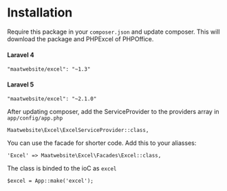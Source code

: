 # Installation

Require this package in your `composer.json` and update composer. This will download the package and PHPExcel of PHPOffice.

#### Laravel 4

    "maatwebsite/excel": "~1.3"
    
#### Laravel 5

    "maatwebsite/excel": "~2.1.0"

After updating composer, add the ServiceProvider to the providers array in `app/config/app.php`

    Maatwebsite\Excel\ExcelServiceProvider::class,

You can use the facade for shorter code. Add this to your aliasses:

    'Excel' => Maatwebsite\Excel\Facades\Excel::class,

The class is binded to the ioC as `excel`

    $excel = App::make('excel');
